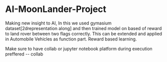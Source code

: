 # AI-MoonLander-Project
Making new insight to AI, In this we used gymasium dataset[2drepresentation along] and then trained model on based of reward to land rover between two flags correctly. This can be extended and applied in Automobile Vehicles as function part. Reward based learning.

Make sure to have collab or jupyter notebook platform during execution
preffered -- collab
